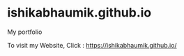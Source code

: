 # ishikabhaumik.github.io
My portfolio

To visit my Website, Click : https://ishikabhaumik.github.io/
